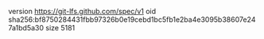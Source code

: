 version https://git-lfs.github.com/spec/v1
oid sha256:bf8750284431fbb97326b0e19cebd1bc5fb1e2ba4e3095b38607e247a1bd5a30
size 5181
